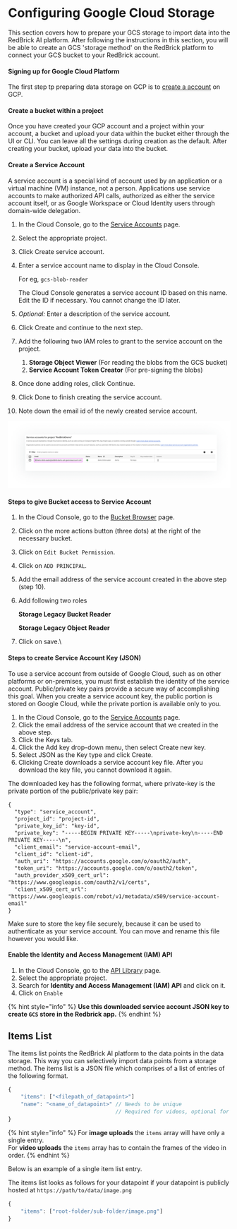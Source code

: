 # Configuring Google Cloud Storage

This section covers how to prepare your GCS storage to import data into the RedBrick AI platform. After following the instructions in this section, you will be able to create an GCS  'storage method' on the RedBrick platform to connect your GCS bucket to your RedBrick account.

#### Signing up for Google Cloud Platform

The first step tp preparing data storage on GCP is to [create a account](https://cloud.google.com) on GCP.

#### Create a bucket within a project

Once you have created your GCP account and a project within your account, a bucket and upload your data within the bucket either through the UI or CLI. You can leave all the settings during creation as the default. After creating your bucket, upload your data into the bucket. 

#### Create a Service Account

A service account is a special kind of account used by an application or a virtual machine (VM) instance, not a person. Applications use service accounts to make authorized API calls, authorized as either the service account itself, or as Google Workspace or Cloud Identity users through domain-wide delegation.

1. In the Cloud Console, go to the [Service Accounts](https://console.cloud.google.com/iam-admin/serviceaccounts) page.
2. Select the appropriate project.
3. Click Create service account.
4.  Enter a service account name to display in the Cloud Console.

    For eg, `gcs-blob-reader`

    The Cloud Console generates a service account ID based on this name. Edit the ID if necessary. You cannot change the ID later.
5. _Optional:_ Enter a description of the service account.
6. Click Create and continue to the next step.
7. Add the following two IAM roles to grant to the service account on the project.
   1. **Storage Object Viewer** (For reading the blobs from the GCS bucket)
   2. **Service Account Token Creator** (For pre-signing the blobs)
8. Once done adding roles, click Continue.
9. Click Done to finish creating the service account.
10. Note down the email id of the newly created service account.

![](../../.gitbook/assets/screen-shot-2021-05-26-at-10.31-1-1-.png)

#### Steps to give Bucket access to Service Account

1. In the Cloud Console, go to the [Bucket Browser](https://console.cloud.google.com/storage/browser) page.
2. Click on the more actions button (three dots) at the right of the necessary bucket.
3. Click on `Edit Bucket Permission`.
4. Click on `ADD PRINCIPAL`.
5. Add the email address of the service account created in the above step (step 10).
6.  Add following two roles

    **Storage Legacy Bucket Reader**

    **Storage Legacy Object Reader**
7. Click on save.\


#### Steps to create Service Account Key (JSON)

To use a service account from outside of Google Cloud, such as on other platforms or on-premises, you must first establish the identity of the service account. Public/private key pairs provide a secure way of accomplishing this goal. When you create a service account key, the public portion is stored on Google Cloud, while the private portion is available only to you.

1. In the Cloud Console, go to the [Service Accounts](https://console.cloud.google.com/iam-admin/serviceaccounts) page.
2. Click the email address of the service account that we created in the above step.
3. Click the Keys tab.
4. Click the Add key drop-down menu, then select Create new key.
5. Select JSON as the Key type and click Create.
6. Clicking Create downloads a service account key file. After you download the key file, you cannot download it again.

The downloaded key has the following format, where private-key is the private portion of the public/private key pair:

```
{
  "type": "service_account",
  "project_id": "project-id",
  "private_key_id": "key-id",
  "private_key": "-----BEGIN PRIVATE KEY-----\nprivate-key\n-----END PRIVATE KEY-----\n",
  "client_email": "service-account-email",
  "client_id": "client-id",
  "auth_uri": "https://accounts.google.com/o/oauth2/auth",
  "token_uri": "https://accounts.google.com/o/oauth2/token",
  "auth_provider_x509_cert_url": "https://www.googleapis.com/oauth2/v1/certs",
  "client_x509_cert_url": "https://www.googleapis.com/robot/v1/metadata/x509/service-account-email"
}
```

Make sure to store the key file securely, because it can be used to authenticate as your service account. You can move and rename this file however you would like.

#### Enable the Identity and Access Management (IAM) API

1. In the Cloud Console, go to the [API Library](https://console.cloud.google.com/project/\_/apis/library?\_ga=2.193485741.1059200516.1617769981-1501397432.1596651361) page.
2. Select the appropriate project.
3. Search for **Identity and Access Management (IAM) API** and click on it.
4. Click on `Enable`

{% hint style="info" %}
**Use this downloaded service account JSON key to create `GCS` store in the Redbrick app.**
{% endhint %}

## Items List

The items list points the RedBrick AI platform to the data points in the data storage. This way you can selectively import data points from a storage method. The items list is a JSON file which comprises of a list of entries of the following format.

```javascript
{
    "items": ["<filepath_of_datapoint>"]
    "name": "<name_of_datapoint>" // Needs to be unique
                                  // Required for videos, optional for images
}
```

{% hint style="info" %}
For **image uploads** the `items` array will have only a single entry. \
For **video uploads** the `items` array has to contain the frames of the video in order. 
{% endhint %}

Below is an example of a single item list entry. 

The items list looks as follows for your datapoint if your datapoint is publicly hosted at `https://path/to/data/image.png`

```javascript
{
    "items": ["root-folder/sub-folder/image.png"]
}
```
